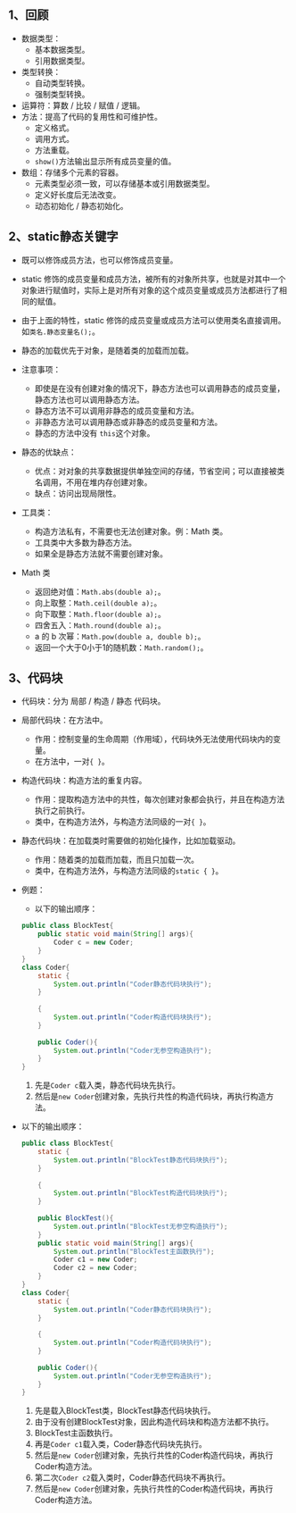 ## 1、回顾

- 数据类型：
  - 基本数据类型。
  - 引用数据类型。
- 类型转换：
  - 自动类型转换。
  - 强制类型转换。
- 运算符：算数 / 比较 / 赋值 / 逻辑。
- 方法：提高了代码的复用性和可维护性。
  - 定义格式。
  - 调用方式。
  - 方法重载。
  - `show()`方法输出显示所有成员变量的值。
- 数组：存储多个元素的容器。
  - 元素类型必须一致，可以存储基本或引用数据类型。
  - 定义好长度后无法改变。
  - 动态初始化 / 静态初始化。



## 2、static静态关键字

- 既可以修饰成员方法，也可以修饰成员变量。
- static 修饰的成员变量和成员方法，被所有的对象所共享，也就是对其中一个对象进行赋值时，实际上是对所有对象的这个成员变量或成员方法都进行了相同的赋值。
- 由于上面的特性，static 修饰的成员变量或成员方法可以使用类名直接调用。如`类名.静态变量名();`。
- 静态的加载优先于对象，是随着类的加载而加载。
- 注意事项：
  - 即使是在没有创建对象的情况下，静态方法也可以调用静态的成员变量，静态方法也可以调用静态方法。
  - 静态方法不可以调用非静态的成员变量和方法。
  - 非静态方法可以调用静态或非静态的成员变量和方法。
  - 静态的方法中没有 `this`这个对象。
- 静态的优缺点：
  - 优点：对对象的共享数据提供单独空间的存储，节省空间；可以直接被类名调用，不用在堆内存创建对象。
  - 缺点：访问出现局限性。

- 工具类：
  - 构造方法私有，不需要也无法创建对象。例：Math 类。
  - 工具类中大多数为静态方法。
  - 如果全是静态方法就不需要创建对象。
- Math 类
  - 返回绝对值：`Math.abs(double a);`。
  - 向上取整：`Math.ceil(double a);`。
  - 向下取整：`Math.floor(double a);`。
  - 四舍五入：`Math.round(double a);`。
  - a 的 b 次幂：`Math.pow(double a, double b);`。
  - 返回一个大于0小于1的随机数：`Math.random();`。

## 3、代码块

- 代码块：分为 局部 / 构造 / 静态 代码块。

- 局部代码块：在方法中。

  - 作用：控制变量的生命周期（作用域），代码块外无法使用代码块内的变量。
  - 在方法中，一对`{ }`。

- 构造代码块：构造方法的重复内容。

  - 作用：提取构造方法中的共性，每次创建对象都会执行，并且在构造方法执行之前执行。
  - 类中，在构造方法外，与构造方法同级的一对`{ }`。

- 静态代码块：在加载类时需要做的初始化操作，比如加载驱动。

  - 作用：随着类的加载而加载，而且只加载一次。
  - 类中，在构造方法外，与构造方法同级的`static { }`。

- 例题：

  - 以下的输出顺序：

  ```java
  public class BlockTest{
      public static void main(String[] args){
          Coder c = new Coder;
      }
  }
  class Coder{
      static {
          System.out.println("Coder静态代码块执行");
      }
      
      {
          System.out.println("Coder构造代码块执行");
      }
      
      public Coder(){
          System.out.println("Coder无参空构造执行");
      }
  }
  ```

  1. 先是`Coder c`载入类，静态代码块先执行。
  2. 然后是`new Coder`创建对象，先执行共性的构造代码块，再执行构造方法。

- 以下的输出顺序：

  ```java
  public class BlockTest{
      static {
          System.out.println("BlockTest静态代码块执行");
      }
      
      {
          System.out.println("BlockTest构造代码块执行");
      }
      
      public BlockTest(){
          System.out.println("BlockTest无参空构造执行");
      }
      public static void main(String[] args){
          System.out.println("BlockTest主函数执行");
          Coder c1 = new Coder;
          Coder c2 = new Coder;
      }
  }
  class Coder{
      static {
          System.out.println("Coder静态代码块执行");
      }
      
      {
          System.out.println("Coder构造代码块执行");
      }
      
      public Coder(){
          System.out.println("Coder无参空构造执行");
      }
  }
  ```

  1. 先是载入BlockTest类，BlockTest静态代码块执行。
  2. 由于没有创建BlockTest对象，因此构造代码块和构造方法都不执行。
  3. BlockTest主函数执行。
  4. 再是`Coder c1`载入类，Coder静态代码块先执行。
  5. 然后是`new Coder`创建对象，先执行共性的Coder构造代码块，再执行Coder构造方法。
  6. 第二次`Coder c2`载入类时，Coder静态代码块不再执行。
  7. 然后是`new Coder`创建对象，先执行共性的Coder构造代码块，再执行Coder构造方法。
